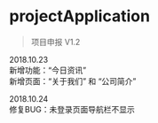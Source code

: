 # projectApplication


> 项目申报 V1.2

<p>
2018.10.23<br/>
新增功能：“今日资讯”<br/>
新增页面：“关于我们” 和 “公司简介”<br/>
</p>

<p>
2018.10.24<br/>
修复BUG：未登录页面导航栏不显示
</p>

